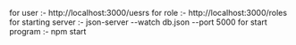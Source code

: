 for user :- http://localhost:3000/uesrs
for role :- http://localhost:3000/roles
for starting server :- json-server --watch db.json --port 5000
for start program :- npm start

